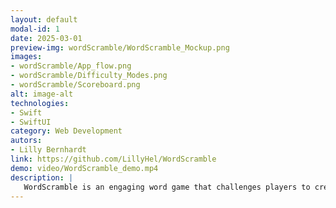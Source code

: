 ```yaml
---
layout: default
modal-id: 1
date: 2025-03-01
preview-img: wordScramble/WordScramble_Mockup.png
images:
- wordScramble/App_flow.png
- wordScramble/Difficulty_Modes.png
- wordScramble/Scoreboard.png
alt: image-alt
technologies: 
- Swift
- SwiftUI
category: Web Development
autors: 
- Lilly Bernhardt
link: https://github.com/LillyHel/WordScramble
demo: video/WordScramble_demo.mp4
description: |
   WordScramble is an engaging word game that challenges players to create new words from a randomly selected 8-letter root word. Players can choose from different difficulty levels, ranging from easy to hard, with the more challenging levels featuring a timed component. As players create valid words, they earn points, with the game tracking the highest-scoring words and their best performance. Each game session includes multiple rounds, and the game tracks progress, providing a fun and competitive experience. The app also includes a game history feature to keep track of past sessions.
---
```


